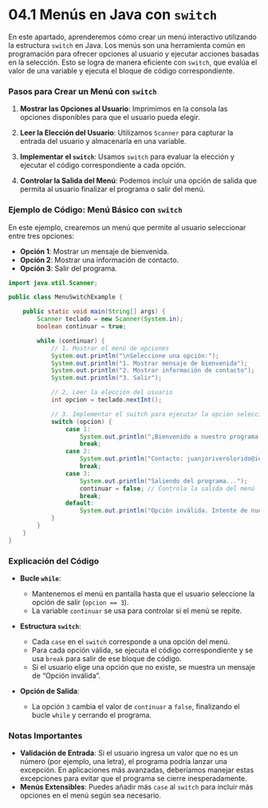 # 04.1 Menús en Java con `switch`

En este apartado, aprenderemos cómo crear un menú interactivo utilizando la estructura `switch` en Java. Los menús son una herramienta común en programación para ofrecer opciones al usuario y ejecutar acciones basadas en la selección. Esto se logra de manera eficiente con `switch`, que evalúa el valor de una variable y ejecuta el bloque de código correspondiente.

### Pasos para Crear un Menú con `switch`

1. **Mostrar las Opciones al Usuario**: 
   Imprimimos en la consola las opciones disponibles para que el usuario pueda elegir.

2. **Leer la Elección del Usuario**:
   Utilizamos `Scanner` para capturar la entrada del usuario y almacenarla en una variable.

3. **Implementar el `switch`**:
   Usamos `switch` para evaluar la elección y ejecutar el código correspondiente a cada opción.

4. **Controlar la Salida del Menú**:
   Podemos incluir una opción de salida que permita al usuario finalizar el programa o salir del menú.

### Ejemplo de Código: Menú Básico con `switch`

En este ejemplo, crearemos un menú que permite al usuario seleccionar entre tres opciones:

- **Opción 1**: Mostrar un mensaje de bienvenida.
- **Opción 2**: Mostrar una información de contacto.
- **Opción 3**: Salir del programa.

```java
import java.util.Scanner;

public class MenuSwitchExample {

    public static void main(String[] args) {
        Scanner teclado = new Scanner(System.in);
        boolean continuar = true;

        while (continuar) {
            // 1. Mostrar el menú de opciones
            System.out.println("\nSeleccione una opción:");
            System.out.println("1. Mostrar mensaje de bienvenida");
            System.out.println("2. Mostrar información de contacto");
            System.out.println("3. Salir");

            // 2. Leer la elección del usuario
            int opcion = teclado.nextInt();

            // 3. Implementar el switch para ejecutar la opción seleccionada
            switch (opcion) {
                case 1:
                    System.out.println("¡Bienvenido a nuestro programa!");
                    break;
                case 2:
                    System.out.println("Contacto: juanjoriverolorido@iescastelar.com");
                    break;
                case 3:
                    System.out.println("Saliendo del programa...");
                    continuar = false; // Controla la salida del menú
                    break;
                default:
                    System.out.println("Opción inválida. Intente de nuevo.");
            }
        }
    }
}
```

### Explicación del Código

- **Bucle `while`**:
  - Mantenemos el menú en pantalla hasta que el usuario seleccione la opción de salir (`opcion == 3`).
  - La variable `continuar` se usa para controlar si el menú se repite.

- **Estructura `switch`**:
  - Cada `case` en el `switch` corresponde a una opción del menú.
  - Para cada opción válida, se ejecuta el código correspondiente y se usa `break` para salir de ese bloque de código.
  - Si el usuario elige una opción que no existe, se muestra un mensaje de “Opción inválida”.

- **Opción de Salida**:
  - La opción `3` cambia el valor de `continuar` a `false`, finalizando el bucle `while` y cerrando el programa.

### Notas Importantes

- **Validación de Entrada**: Si el usuario ingresa un valor que no es un número (por ejemplo, una letra), el programa podría lanzar una excepción. En aplicaciones más avanzadas, deberíamos manejar estas excepciones para evitar que el programa se cierre inesperadamente.
- **Menús Extensibles**: Puedes añadir más `case` al `switch` para incluir más opciones en el menú según sea necesario.